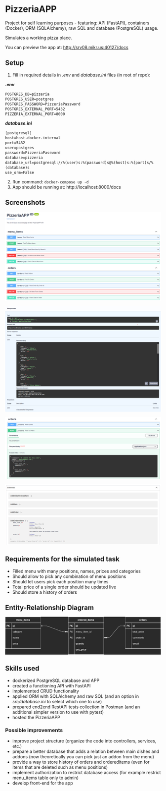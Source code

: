 # PizzeriaAPP
Project for self learning purposes - featuring: API (FastAPI), containers (Docker), ORM (SQLAlchemy), raw SQL and database (PostgreSQL) usage. 

Simulates a working pizza place.

You can preview the app at: http://srv08.mikr.us:40127/docs

## Setup

1. Fill in required details in *.env* and *database.ini* files (in root of repo):

***.env***

```
POSTGRES_DB=pizzeria
POSTGRES_USER=postgres
POSTGRES_PASSWORD=PizzeriaPassword
POSTGRES_EXTERNAL_PORT=5432
PIZZERIA_EXTERNAL_PORT=8000

```

***database.ini***

```
[postgresql]
host=host.docker.internal
port=5432
user=postgres
password=PizzeriaPassword
database=pizzeria
database_url=postgresql://%(user)s:%(password)s@%(host)s:%(port)s/%(database)s
use_orm=False

```

2. Run command: `docker-compose up -d`
3. App should be running at: http://localhost:8000/docs

## Screenshots

![Example_docs_webpage.png](docs/Example_docs_webpage.png "Example docs webpage")

![Example_get_menu_items.png](docs/Example_get_menu_items.png "Example get menu items")

![Example_post_order.png](docs/Example_post_order.png "Example post order")

![Example_addordereditem_schema.png](docs/Example_addordereditem_schema.png "Example addOrderedItem schema")

## Requirements for the simulated task

- Filled menu with many positions, names, prices and categories
- Should allow to pick any combination of menu positions
- Should let users pick each position many times
- Total price of a single order should be updated live
- Should store a history of orders

## Entity-Relationship Diagram
![PizzeriaAPP-ERD.png](docs/PizzeriaAPP-ERD.png "Simple ERD diagram for a pizza place")

## Skills used
- dockerized PostgreSQL database and APP
- created a functioning API with FastAPI
- implemented CRUD functionality
- applied ORM with SQLAlchemy and raw SQL (and an option in *src/database.ini* to select which one to use)
- prepared end2end RestAPI tests collection in Postman (and an additional simpler version to use with pytest)
- hosted the PizzeriaAPP

### Possible improvements
- improve project structure (organize the code into controllers, services, etc.)
- prepare a better database that adds a relation between main dishes and addons (now theoretically you can pick just an addon from the menu)
- provide a way to store history of orders and ordereditems (even for items that are deleted such as menu positions)
- implement authorization to restrict database access (for example restrict menu_items table only to admin)
- develop front-end for the app